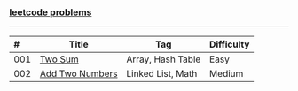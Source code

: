 ### [leetcode problems](https://leetcode.com/problems)

---

| #    | Title                                                        | Tag               | Difficulty |
| :--- | ------------------------------------------------------------ | ----------------- | ---------- |
| 001  | [Two Sum](https://leetcode.com/problems/two-sum/)            | Array, Hash Table | Easy       |
| 002  | [Add Two Numbers](https://leetcode.com/problems/add-two-numbers/) | Linked List, Math | Medium     |

